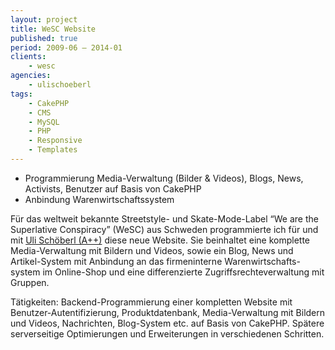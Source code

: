 ```yaml
---
layout: project
title: WeSC Website
published: true
period: 2009-06 – 2014-01
clients:
    - wesc
agencies:
    - ulischoeberl
tags:
    - CakePHP
    - CMS
    - MySQL
    - PHP
    - Responsive
    - Templates
---
```

- Programmierung Media-Verwaltung (Bilder & Videos), Blogs, News, Activists, Benutzer auf Basis von CakePHP
- Anbindung Warenwirtschaftssystem

Für das weltweit bekannte Streetstyle- und Skate-Mode-Label <q>We are the
Superlative Conspiracy</q> (WeSC) aus Schweden programmierte ich für und mit
[Uli Schöberl (A++)](http://www.aplusplus.org/) diese neue Website. Sie
beinhaltet eine komplette Media-Verwaltung mit Bildern und Videos, sowie ein
Blog, News und Artikel-System mit Anbindung an das firmeninterne
Warenwirtschafts-system im Online-Shop und eine differenzierte
Zugriffsrechteverwaltung mit Gruppen.

Tätigkeiten: Backend-Programmierung einer kompletten Website mit
Benutzer-Autentifizierung, Produktdatenbank, Media-Verwaltung mit Bildern und
Videos, Nachrichten, Blog-System etc. auf Basis von CakePHP. Spätere
serverseitige Optimierungen und Erweiterungen in verschiedenen Schritten.
